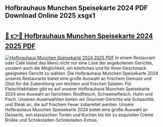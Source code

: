 ## Hofbrauhaus Munchen Speisekarte 2024 PDF Download Online 2025 xsgx1

# <h2><a href="http://gcd83m.nevu.top/?p=Hofbrauhaus+Munchen+Speisekarte+2024">🔗 👉🔴 Hofbrauhaus Munchen Speisekarte 2024 2025 PDF</a></h2>

[![Hofbrauhaus Munchen Speisekarte 2024 2025 PDF](https://i.imgur.com/dBaPXMq.png)](http://gcd83m.nevu.top/?p=Hofbrauhaus+Munchen+Speisekarte+2024)
In einem Restaurant oder Café bietet das Menü nicht nur eine Liste der angebotenen Gerichte, sondern auch die Möglichkeit, ein köstliches und für Ihren Geschmack geeignetes Gericht zu wählen. Die Hofbrauhaus Munchen Speisekarte 2024 unseres Restaurants bietet eine große Auswahl an frischem Gemüse und Obst für die Zubereitung von leichten und frischen Salaten. Für Fleischliebhaber gibt es auf unserer Hofbrauhaus Munchen Speisekarte 2024 eine Auswahl an Gerichten: Rindfleisch, Schweinefleisch, Huhn und Fisch. Unseren Auserwählten bieten wir Gourmet-Gerichte wie Schaschlik und Steak an, die auf frischem Feuer zubereitet werden. Unsere Hofbrauhaus Munchen Speisekarte 2024 bietet eine große Auswahl an Desserts, von klassischen Torten und Kuchen bis hin zu exquisiten Crème Brûlée und Schokoladen-Schokoladen-Extras.

